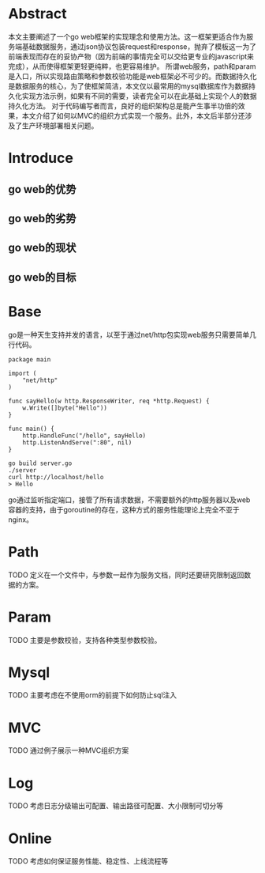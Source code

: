# Abstract
本文主要阐述了一个go web框架的实现理念和使用方法。这一框架更适合作为服务端基础数据服务，通过json协议包装request和response，抛弃了模板这一为了前端表现而存在的妥协产物（因为前端的事情完全可以交给更专业的javascript来完成），从而使得框架更轻更纯粹，也更容易维护。
所谓web服务，path和param是入口，所以实现路由策略和参数校验功能是web框架必不可少的。而数据持久化是数据服务的核心，为了使框架简洁，本文仅以最常用的mysql数据库作为数据持久化实现方法示例，如果有不同的需要，读者完全可以在此基础上实现个人的数据持久化方法。
对于代码编写者而言，良好的组织架构总是能产生事半功倍的效果，本文介绍了如何以MVC的组织方式实现一个服务。此外，本文后半部分还涉及了生产环境部署相关问题。
# Introduce
## go web的优势
## go web的劣势
## go web的现状
## go web的目标
# Base
go是一种天生支持并发的语言，以至于通过net/http包实现web服务只需要简单几行代码。
```
package main

import (
    "net/http"
)

func sayHello(w http.ResponseWriter, req *http.Request) {
    w.Write([]byte("Hello"))
}

func main() {
    http.HandleFunc("/hello", sayHello)
    http.ListenAndServe(":80", nil)
}
```
```
go build server.go
./server
curl http://localhost/hello
> Hello
```
go通过监听指定端口，接管了所有请求数据，不需要额外的http服务器以及web容器的支持，由于goroutine的存在，这种方式的服务性能理论上完全不亚于nginx。
# Path
TODO 定义在一个文件中，与参数一起作为服务文档，同时还要研究限制返回数据的方案。
# Param
TODO 主要是参数校验，支持各种类型参数校验。
# Mysql
TODO 主要考虑在不使用orm的前提下如何防止sql注入
# MVC
TODO 通过例子展示一种MVC组织方案
# Log
TODO 考虑日志分级输出可配置、输出路径可配置、大小限制可切分等
# Online
TODO 考虑如何保证服务性能、稳定性、上线流程等
